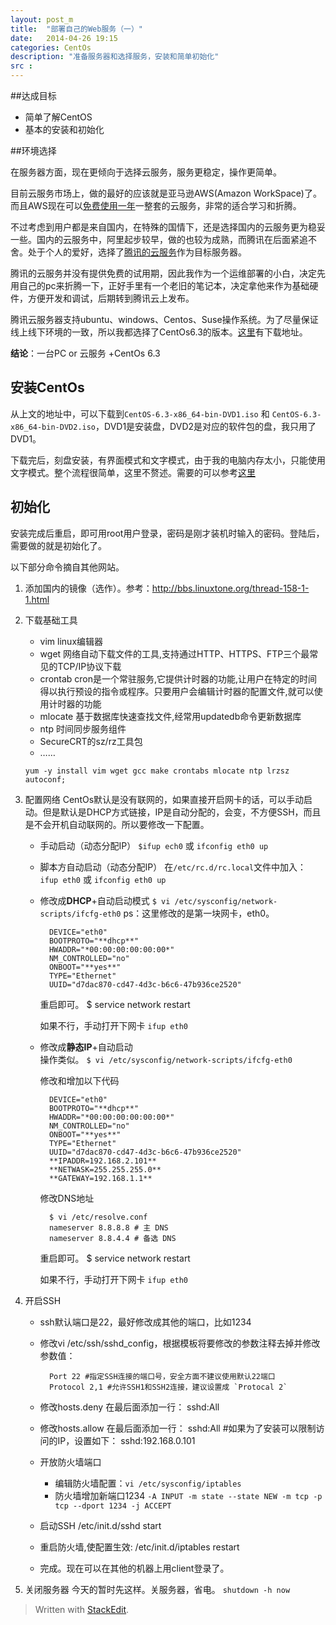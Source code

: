 ```yaml
---
layout: post_m
title:  "部署自己的Web服务（一）"
date:   2014-04-26 19:15
categories: CentOs
description: "准备服务器和选择服务，安装和简单初始化"
src : 
---
```


##达成目标

+ 简单了解CentOS
+ 基本的安装和初始化

##环境选择

在服务器方面，现在更倾向于选择云服务，服务更稳定，操作更简单。

目前云服务市场上，做的最好的应该就是亚马逊AWS(Amazon WorkSpace)了。而且AWS现在可以[免费使用一年][1]一整套的云服务，非常的适合学习和折腾。

不过考虑到用户都是来自国内，在特殊的国情下，还是选择国内的云服务更为稳妥一些。国内的云服务中，阿里起步较早，做的也较为成熟，而腾讯在后面紧追不舍。处于个人的爱好，选择了[腾讯的云服务][2]作为目标服务器。

腾讯的云服务并没有提供免费的试用期，因此我作为一个运维部署的小白，决定先用自己的pc来折腾一下，正好手里有一个老旧的笔记本，决定拿他来作为基础硬件，方便开发和调试，后期转到腾讯云上发布。

腾讯云服务器支持ubuntu、windows、Centos、Suse操作系统。为了尽量保证线上线下环境的一致，所以我都选择了CentOs6.3的版本。[这里][3]有下载地址。

**结论**：一台PC or  云服务 +CentOs 6.3

## 安装CentOs

从上文的地址中，可以下载到`CentOS-6.3-x86_64-bin-DVD1.iso` 和 `CentOS-6.3-x86_64-bin-DVD2.iso`，DVD1是安装盘，DVD2是对应的软件包的盘，我只用了DVD1。

下载完后，刻盘安装，有界面模式和文字模式，由于我的电脑内存太小，只能使用文字模式。整个流程很简单，这里不赘述。需要的可以参考[这里][4]


## 初始化

安装完成后重启，即可用root用户登录，密码是刚才装机时输入的密码。登陆后，需要做的就是初始化了。

以下部分命令摘自其他网站。


1. 添加国内的镜像（选作）。参考：http://bbs.linuxtone.org/thread-158-1-1.html
2. 下载基础工具 
     + vim  linux编辑器
     + wget 网络自动下载文件的工具,支持通过HTTP、HTTPS、FTP三个最常见的TCP/IP协议下载
     + crontab  cron是一个常驻服务,它提供计时器的功能,让用户在特定的时间得以执行预设的指令或程序。只要用户会编辑计时器的配置文件,就可以使 用计时器的功能
     + mlocate 基于数据库快速查找文件,经常用updatedb命令更新数据库
     + ntp 时间同步服务组件
     + SecureCRT的sz/rz工具包
     + ……
    
     `yum -y install vim wget gcc make crontabs mlocate ntp lrzsz  autoconf;`

3. 配置网络
    CentOs默认是没有联网的，如果直接开启网卡的话，可以手动启动。但是默认是DHCP方式链接，IP是自动分配的，会变，不方便SSH，而且是不会开机自动联网的。所以要修改一下配置。

    + 手动启动（动态分配IP）
        `$ifup ech0` 
        或
        `ifconfig eth0 up`
    + 脚本方自动启动（动态分配IP）
        在`/etc/rc.d/rc.local`文件中加入：
        `ifup eth0`
        或
        `ifconfig eth0 up`
    + 修改成**DHCP**+自动启动模式
        `$ vi /etc/sysconfig/network-scripts/ifcfg-eth0` ps：这里修改的是第一块网卡，eth0。

	        DEVICE="eth0"
	        BOOTPROTO="**dhcp**"
	        HWADDR="*00:00:00:00:00:00*"
	        NM_CONTROLLED="no"
	        ONBOOT="**yes**"
	        TYPE="Ethernet"
	        UUID="d7dac870-cd47-4d3c-b6c6-47b936ce2520"
        
        重启即可。
        $ service network restart
        
        如果不行，手动打开下网卡
        `ifup eth0`
        
    + 修改成**静态IP**+自动启动   
        操作类似。
        `$ vi /etc/sysconfig/network-scripts/ifcfg-eth0`
        
        修改和增加以下代码

	        DEVICE="eth0"
	        BOOTPROTO="**dhcp**"
	        HWADDR="*00:00:00:00:00:00*"
	        NM_CONTROLLED="no"
	        ONBOOT="**yes**"
	        TYPE="Ethernet"
	        UUID="d7dac870-cd47-4d3c-b6c6-47b936ce2520"
	        **IPADDR=192.168.2.101**
	        **NETWASK=255.255.255.0**
	        **GATEWAY=192.168.1.1**
        
        修改DNS地址

        	$ vi /etc/resolve.conf
	        nameserver 8.8.8.8 # 主 DNS
	        nameserver 8.8.4.4 # 备选 DNS
        
        重启即可。
        $ service network restart
        
        如果不行，手动打开下网卡
        `ifup eth0`
        
4. 开启SSH
    + ssh默认端口是22，最好修改成其他的端口，比如1234
    + 修改vi /etc/ssh/sshd_config，根据模板将要修改的参数注释去掉并修改参数值：
    
	        Port 22 #指定SSH连接的端口号，安全方面不建议使用默认22端口
	        Protocol 2,1 #允许SSH1和SSH2连接，建议设置成 `Protocal 2`

    + 修改hosts.deny 在最后面添加一行：
       	sshd:All
    
    + 修改hosts.allow 在最后面添加一行：
			sshd:All 
			#如果为了安装可以限制访问的IP，设置如下：
			sshd:192.168.0.101
    
    + 开放防火墙端口
		- 编辑防火墙配置：`vi /etc/sysconfig/iptables`
	    - 防火墙增加新端口1234
	    `-A INPUT -m state --state NEW -m tcp -p tcp --dport 1234 -j ACCEPT`
        
    + 启动SSH
        	/etc/init.d/sshd start

    + 重启防火墙,使配置生效:
        	/etc/init.d/iptables restart
    
    + 完成。现在可以在其他的机器上用client登录了。

5. 关闭服务器
    今天的暂时先这样。关服务器，省电。
    `shutdown -h now` 
        
> Written with [StackEdit](https://stackedit.io/).


  [1]: http://aws.amazon.com/cn/free/
  [2]: http://manage.qcloud.com/shoppingcart/shop.php?tab=cvm
  [3]: http://www.centoscn.com/CentosSoft/iso/2013/0720/370.html
  [4]: http://www.cnblogs.com/highend/archive/2012/12/03/centos_6_3_x86_64_install.html
